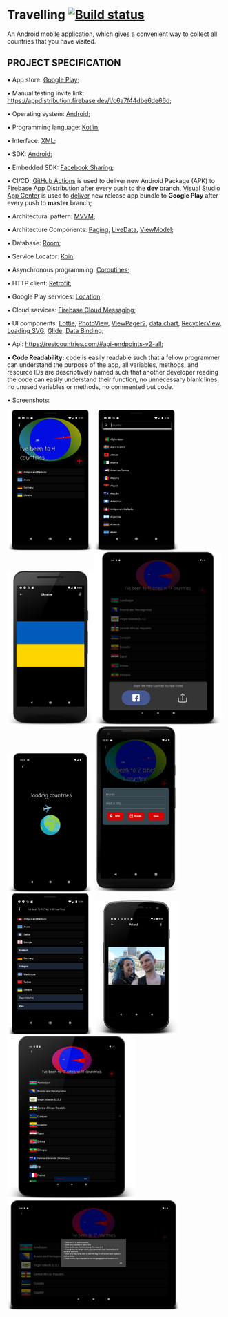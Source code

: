 # Travelling [![Build status](https://build.appcenter.ms/v0.1/apps/6ef58ca2-721c-4622-bfe7-336d4c6d7d01/branches/master/badge)](https://appcenter.ms)

An Android mobile application, which gives a convenient way to collect all countries that you have
visited.

## PROJECT SPECIFICATION

• App store: [Google Play](https://play.google.com/store/apps/details?id=ua.turskyi.travelling);

• Manual testing invite link: https://appdistribution.firebase.dev/i/c6a7f44dbe6de66d;

• Operating system: [Android](https://www.android.com/);

• Programming language: [Kotlin](https://kotlinlang.org/);

• Interface: [XML](https://developer.android.com/guide/topics/ui/declaring-layout);

• SDK: [Android](https://developer.android.com/studio/intro);

• Embedded SDK: [Facebook Sharing](https://developers.facebook.com/docs/sharing/android);

• CI/CD: [GitHub Actions](https://docs.github.com/en/actions) is used to deliver new Android
Package (APK) to [Firebase App Distribution](https://firebase.google.com/docs/app-distribution)
after every push to the **dev** branch,
[Visual Studio App Center](https://docs.microsoft.com/en-us/appcenter/) is used
to [deliver](https://appcenter.ms/users/Turskyi/apps/Travelling/build/branches/master) new release
app bundle to **Google Play** after every push to **master** branch;

• Architectural pattern: [MVVM](https://en.wikipedia.org/wiki/Model%E2%80%93view%E2%80%93viewmodel);

• Architecture
Components: [Paging](https://developer.android.com/topic/libraries/architecture/paging),
[LiveData](https://developer.android.com/topic/libraries/architecture/livedata),
[ViewModel](https://developer.android.com/topic/libraries/architecture/viewmodel);

• Database: [Room](https://developer.android.com/training/data-storage/room);

• Service Locator: [Koin](https://insert-koin.io/docs/reference/introduction);

• Asynchronous programming: [Coroutines](https://developer.android.com/kotlin/coroutines);

• HTTP client: [Retrofit](https://square.github.io/retrofit/);

• Google Play services: [Location](https://developer.android.com/training/location);

• Cloud services: [Firebase Cloud Messaging](https://firebase.google.com/docs/cloud-messaging);

• UI components: [Lottie](https://lottiefiles.com/what-is-lottie),
[PhotoView](https://github.com/Baseflow/PhotoView),
[ViewPager2](https://developer.android.com/jetpack/androidx/releases/viewpager2),
[data chart](https://weeklycoding.com/mpandroidchart/),
[RecyclerView](http://www.recyclerview.org/),
[Loading SVG](https://github.com/corouteam/GlideToVectorYou),
[Glide](https://bumptech.github.io/glide/),
[Data Binding](https://developer.android.com/topic/libraries/data-binding);

• Api: https://restcountries.com/#api-endpoints-v2-all;

• **Code Readability:** code is easily readable such that a fellow programmer can understand the
purpose of the app, all variables, methods, and resource IDs are descriptively named such that
another developer reading the code can easily understand their function, no unnecessary blank lines,
no unused variables or methods, no commented out code.

• Screenshots:

<img src="screenshots/device-2020-06-05-085243.png" width="200" ><img src="screenshots/device-2020-06-05-085456.png" width="200" >
<img src="screenshots/device-2020-06-05-090524.png" width="200" ><img src="screenshots/device-2020-06-28-164528.png" width="300" >
<img src="screenshots/device-2020-10-18-103522.png" width="200" ><img src="screenshots/device-2020-10-18-103111.png" width="200" >
<img src="screenshots/device-2020-06-05-090129.png" width="200" ><img src="screenshots/device-2020-06-05-091508.png" width="200" >
<img src="screenshots/device-2020-06-05-094730.png" width="300" ><img src="screenshots/device-2020-06-28-162902.png" width="400" >
